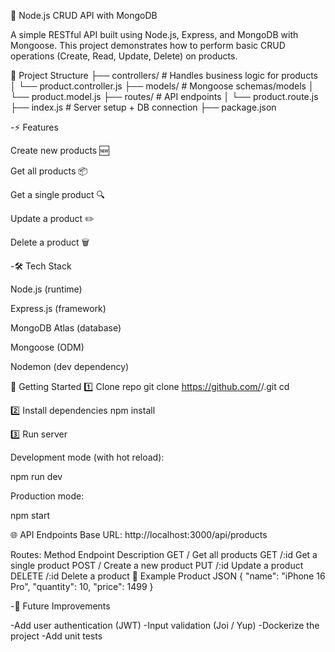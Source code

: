🛒 Node.js CRUD API with MongoDB

A simple RESTful API built using Node.js, Express, and MongoDB with Mongoose.
This project demonstrates how to perform basic CRUD operations (Create, Read, Update, Delete) on products.

📂 Project Structure
├── controllers/       # Handles business logic for products
│   └── product.controller.js
├── models/            # Mongoose schemas/models
│   └── product.model.js
├── routes/            # API endpoints
│   └── product.route.js
├── index.js           # Server setup + DB connection
├── package.json

-⚡ Features

Create new products 🆕

Get all products 📦

Get a single product 🔍

Update a product ✏️

Delete a product 🗑️

-🛠️ Tech Stack

Node.js (runtime)

Express.js (framework)

MongoDB Atlas (database)

Mongoose (ODM)

Nodemon (dev dependency)

🚀 Getting Started
1️⃣ Clone repo
git clone https://github.com/<your-username>/<repo-name>.git
cd <repo-name>

2️⃣ Install dependencies
npm install

3️⃣ Run server

Development mode (with hot reload):

npm run dev


Production mode:

npm start

🌐 API Endpoints
Base URL:
http://localhost:3000/api/products

Routes:
Method	Endpoint	Description
GET	/	Get all products
GET	/:id	Get a single product
POST	/	Create a new product
PUT	/:id	Update a product
DELETE	/:id	Delete a product
🧪 Example Product JSON
{
  "name": "iPhone 16 Pro",
  "quantity": 10,
  "price": 1499
}

-📌 Future Improvements

-Add user authentication (JWT)
-Input validation (Joi / Yup)
-Dockerize the project
-Add unit tests
